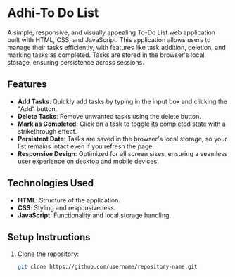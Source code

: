 # Adhi-To Do List

A simple, responsive, and visually appealing To-Do List web application built with HTML, CSS, and JavaScript. This application allows users to manage their tasks efficiently, with features like task addition, deletion, and marking tasks as completed. Tasks are stored in the browser's local storage, ensuring persistence across sessions.

## Features

- **Add Tasks**: Quickly add tasks by typing in the input box and clicking the "Add" button.
- **Delete Tasks**: Remove unwanted tasks using the delete button.
- **Mark as Completed**: Click on a task to toggle its completed state with a strikethrough effect.
- **Persistent Data**: Tasks are saved in the browser's local storage, so your list remains intact even if you refresh the page.
- **Responsive Design**: Optimized for all screen sizes, ensuring a seamless user experience on desktop and mobile devices.

## Technologies Used

- **HTML**: Structure of the application.
- **CSS**: Styling and responsiveness.
- **JavaScript**: Functionality and local storage handling.

## Setup Instructions

1. Clone the repository:
   ```bash
   git clone https://github.com/username/repository-name.git
